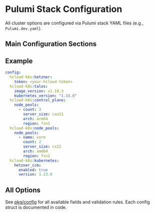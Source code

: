 # Pulumi Stack Configuration

All cluster options are configured via Pulumi stack YAML files (e.g., `Pulumi.dev.yaml`).

## Main Configuration Sections


## Example

```yaml
config:
  hcloud-k8s:hetzner:
    token: <your-hcloud-token>
  hcloud-k8s:talos:
    image_version: v1.10.3
    kubernetes_version: "1.33.0"
  hcloud-k8s:control_plane:
    node_pools:
      - count: 3
        server_size: cax11
        arch: arm64
        region: fsn1
  hcloud-k8s:node_pools:
    node_pools:
      - name: core
        count: 2
        server_size: cx22
        arch: amd64
        region: fsn1
  hcloud-k8s:kubernetes:
    hetzner_ccm:
      enabled: true
      version: 1.23.0
```

## All Options

See [pkg/config](../pkg/config/) for all available fields and validation rules. Each config struct is documented in code.

